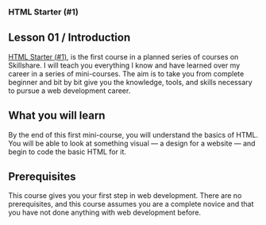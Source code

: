 ### HTML Starter (#1)
## Lesson 01 / Introduction

[HTML Starter (#1)](https://www.skillshare.com/classes/Become-a-Web-Developer-HTML-Starter-1/828441821), is the first course in a planned series of courses on Skillshare. I will teach you everything I know and have learned over my career in a series of mini-courses. The aim is to take you from complete beginner and bit by bit give you the knowledge, tools, and skills necessary to pursue a web development career.

## What you will learn
By the end of this first mini-course, you will understand the basics of HTML. You will be able to look at something visual — a design for a website — and begin to code the basic HTML for it.

## Prerequisites
This course gives you your first step in web development. There are no prerequisites, and this course assumes you are a complete novice and that you have not done anything with web development before.
